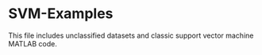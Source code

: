 # SVM-Examples
This file includes unclassified datasets and classic support vector machine MATLAB code. 
